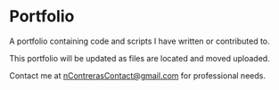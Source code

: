 # Portfolio
A portfolio containing code and scripts I have written or contributed to.

This portfolio will be updated as files are located and moved uploaded.

Contact me at nContrerasContact@gmail.com for professional needs.
